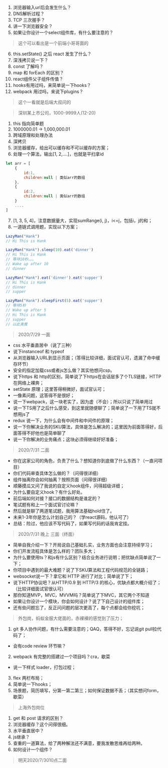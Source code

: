 
1. 浏览器输入url后会发生什么？
2. DNS解析过程？
3. TCP 三次握手？
4. 讲一下浏览器安全？
5. 如果让你设计一个select组件库，有什么要注意的？
> 这个可以看出是一个前端小哥哥面的

6. this.setState() 之后 react 发生了什么？
7. 深浅拷贝说一下？
8. const 了解吗？
9. map 和 forEach 的区别？
10. react组件父子组件传值？
11. hooks有用过吗，来简单说一下hooks？
12. webpack 用过吗，来说下plugins？
> 这个一看就是后端大叔问的

> 深圳某上市公司，1000-9999人(12-20)
1. this 指向简单题
2. 1000000.01 -> 1,000,000.01
3. 跨域原理和处理办法
4. 深拷贝
5. 浏览器缓存，给出可以缓存和不可以缓存的方案；
6. 处理一个算法，输出[1, 2,....]，也就是平扫拿id
```js
let arr = [
    {
        id:1,
        children:null | 类似arr的数组
    },
    {
        id:2,
        children:null | 类似arr的数组
    }
    ....
]
```
7. [1, 3, 5, 4]，注意数据量大，实现sumRange(i, j)，i<=j，包括i，j的和；
8. 一道链式调用题，实现以下方案；
```js
LazyMan("Hank") 
// Hi This is Hank

LazyMan("Hank").sleep(10).eat('dinner') 
// Hi This is Hank
// 等待10秒。。。
// Wake up after 10
// dinner

LazyMan("Hank").eat('dinner').eat('supper') 
// Hi This is Hank
// dinner
// supper

LazyMan("Hank").sleepFirst(5).eat('supper') 
// 等待5秒
// Wake up after 5
// Hi This is Hank
// supper
// 以此类推
```
> 2020/7/29 一面
- css 水平垂直居中（说了三种）
- 说下instanceof 和 typeof
- 从浏览器输入URL到显示页面；（答得比较详细，面试官认可，遗漏了命中缓存环节）
- 安全的指定加载css或者js怎么做？其实他想问csp。
- 说下https 和 http的区别，简单说了下https在会话层多了个TLS链接，HTTP在网络上裸奔；
- setState 原理；这里答得稍微好，面试官认可；
- 一像素问题，这答得不是很好；
- 说一下webpack，这一块老实了，因为虚（不会）；所以只说了简单用过
- 说一下TS用了之后什么感受，到这里就随便聊了；简单说了一下用了TS就不想用js了
- redux 说一下，为什么会有中间件和中间件的原理；
- 说一下你解决业务的SKU算法，具体是怎么解决的；这里因为前面答得好，后面答得不好他也是简单聊了
- 说一下你解决的业务痛点；这块必须得继续好好准备；

> 2020/7/31 二面 
- 你在这家公司的角色，负责了什么？想知道你到底做了什么东西？（一直问项目）
- 你们代码审查具体怎么做的？（问得很详细）
- 组件抽离你会如何抽离？按照页面（问得很详细）
- 顺藤摸瓜又问了我说的自定义hook组件，问得超级详细；
- 为什么要自定义hook？有什么好处。
- 前后端如何对接？接口的数据结构是谁定的？
- 笔试题有和上一个面试官讨论嘛？
- 然后就是聊了两道笔试题，我用算法基础hold住了。
- 未来1-3年你是怎么计划自己的？（学react源码，他认可了）
- 总结：险过，他应该不写代码了，如果写代码的话我肯定挂。

> 2020/7/31 晚上 三面（终面）
- 简单自我介绍一下？开局说自己基础扎实，业务方面也会注意持续学习；
- 你们开发流程具体是怎么样的？团队多大；
- 为什么要使用ts？和js有什么区别？结合业务进行说明；把优缺点简单说了一下；
- 你项目中遇到的最大难题？说了下SKU算法和工程代码规范的全链路；
- websocket说一下？拿它和 HTTP 进行了对比；简单说了下；
- 说下HTTP协议吧？从HTTP/0.9 到 HTTP/3 的核心，优缺点都大概介绍了；（比较详细面试官很认可）
- 那你知道MVP，MVC，MVVM吗？简单说了下MVC，其它两个不知道
- 如果让你设计一个模块，你会如何设计？说了下自己设计的组件库；
- 还有些问题忘了，反正问问题的层次更高了，每个点都会给你挖坑；


> 外包岗，蚂蚁金服大佬面的，赤裸裸的感觉到了压力；
1. git 多人协作问题，有什么需要注意的；QAQ，答得不好，忘记说git pull拉代码了；
- 会有code review 环节嘛？
2. webpack 有完整的搭建过一个项目吗？cra，歇菜
- 说一下样式 loader，打包过程；
3. flex 两栏布局；
4. 简单说一下hooks；
5. 场景题，简历填写，分第一第二第三；如何保证数据不丢；（其实想问form，歇菜）

>上海外包岗位
1. get 和 post 请求的区别？
2. 浏览器缓存？这个问得很细。
3. 水平垂直居中？
4. js继承？
5. 查重的一道算法，给了两种解法还不满意，要我发散思维再给两种。
6. 如何设计一个组件？
> 明天2020/7/3010点二面